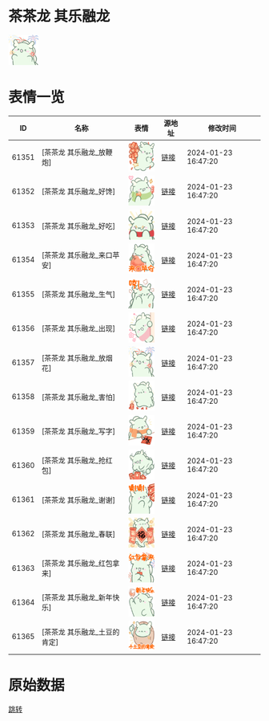 # 茶茶龙 其乐融龙

<img src="./cover.png" height="60" alt="cover" />

# 表情一览

|ID|名称|表情|源地址|修改时间|
|----|----|----|----|----|
|61351|[茶茶龙 其乐融龙_放鞭炮]|<img src="./pic/061351_%5B茶茶龙 其乐融龙_放鞭炮%5D.png" height="60" alt="放鞭炮"/>|[链接](https://i0.hdslb.com/bfs/garb/4244fbbb36e24bcfd54010872a35e782fb95a384.png)|2024-01-23 16:47:20|
|61352|[茶茶龙 其乐融龙_好馋]|<img src="./pic/061352_%5B茶茶龙 其乐融龙_好馋%5D.png" height="60" alt="好馋"/>|[链接](https://i0.hdslb.com/bfs/garb/c46b002ade9b50b795546bc132ea1745fe9383a7.png)|2024-01-23 16:47:20|
|61353|[茶茶龙 其乐融龙_好吃]|<img src="./pic/061353_%5B茶茶龙 其乐融龙_好吃%5D.png" height="60" alt="好吃"/>|[链接](https://i0.hdslb.com/bfs/garb/4fddef3634a374d87c1eff63d359f294fc1935bd.png)|2024-01-23 16:47:20|
|61354|[茶茶龙 其乐融龙_来口苹安]|<img src="./pic/061354_%5B茶茶龙 其乐融龙_来口苹安%5D.png" height="60" alt="来口苹安"/>|[链接](https://i0.hdslb.com/bfs/garb/1e79aeb35232599c1d988890a8391b855e53cb73.png)|2024-01-23 16:47:20|
|61355|[茶茶龙 其乐融龙_生气]|<img src="./pic/061355_%5B茶茶龙 其乐融龙_生气%5D.png" height="60" alt="生气"/>|[链接](https://i0.hdslb.com/bfs/garb/25e09ead1bd2ea7580ca95b34af341f5fbe67a3f.png)|2024-01-23 16:47:20|
|61356|[茶茶龙 其乐融龙_出现]|<img src="./pic/061356_%5B茶茶龙 其乐融龙_出现%5D.png" height="60" alt="出现"/>|[链接](https://i0.hdslb.com/bfs/garb/3e336700fc01c2e19bf9b738bc61b0cd6906fcfb.png)|2024-01-23 16:47:20|
|61357|[茶茶龙 其乐融龙_放烟花]|<img src="./pic/061357_%5B茶茶龙 其乐融龙_放烟花%5D.png" height="60" alt="放烟花"/>|[链接](https://i0.hdslb.com/bfs/garb/814cdefcdbb2218ed1924483ab737362840345cb.png)|2024-01-23 16:47:20|
|61358|[茶茶龙 其乐融龙_害怕]|<img src="./pic/061358_%5B茶茶龙 其乐融龙_害怕%5D.png" height="60" alt="害怕"/>|[链接](https://i0.hdslb.com/bfs/garb/fb7fb2a7481b0f7e96f70d64147aa96c698eb1d2.png)|2024-01-23 16:47:20|
|61359|[茶茶龙 其乐融龙_写字]|<img src="./pic/061359_%5B茶茶龙 其乐融龙_写字%5D.png" height="60" alt="写字"/>|[链接](https://i0.hdslb.com/bfs/garb/f1dab3f1e5a8862ecb1e7889aa1bdfbb8e1fafcc.png)|2024-01-23 16:47:20|
|61360|[茶茶龙 其乐融龙_抢红包]|<img src="./pic/061360_%5B茶茶龙 其乐融龙_抢红包%5D.png" height="60" alt="抢红包"/>|[链接](https://i0.hdslb.com/bfs/garb/2271a8d66a9810ddf8c3aa059da09a040d6954ca.png)|2024-01-23 16:47:20|
|61361|[茶茶龙 其乐融龙_谢谢]|<img src="./pic/061361_%5B茶茶龙 其乐融龙_谢谢%5D.png" height="60" alt="谢谢"/>|[链接](https://i0.hdslb.com/bfs/garb/ad37ad97570e05dbb76666e7acacbea6c0e703da.png)|2024-01-23 16:47:20|
|61362|[茶茶龙 其乐融龙_春联]|<img src="./pic/061362_%5B茶茶龙 其乐融龙_春联%5D.png" height="60" alt="春联"/>|[链接](https://i0.hdslb.com/bfs/garb/701646f21b13361833c921b5af2edac17fa8e730.png)|2024-01-23 16:47:20|
|61363|[茶茶龙 其乐融龙_红包拿来]|<img src="./pic/061363_%5B茶茶龙 其乐融龙_红包拿来%5D.png" height="60" alt="红包拿来"/>|[链接](https://i0.hdslb.com/bfs/garb/989bd8482b87551365a1a1c72d89d9d60b61278f.png)|2024-01-23 16:47:20|
|61364|[茶茶龙 其乐融龙_新年快乐]|<img src="./pic/061364_%5B茶茶龙 其乐融龙_新年快乐%5D.png" height="60" alt="新年快乐"/>|[链接](https://i0.hdslb.com/bfs/garb/fc86982f5130a54716f079d6f00b5cdbfe977df1.png)|2024-01-23 16:47:20|
|61365|[茶茶龙 其乐融龙_土豆的肯定]|<img src="./pic/061365_%5B茶茶龙 其乐融龙_土豆的肯定%5D.png" height="60" alt="土豆的肯定"/>|[链接](https://i0.hdslb.com/bfs/garb/964f23d366af5252d18d8901ca6532880d93dd1b.png)|2024-01-23 16:47:20|

# 原始数据

[跳转](./raw.json)

